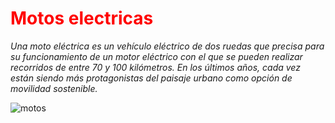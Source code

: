 # <span style="color:red">Motos electricas</span>

*Una moto eléctrica es un vehículo eléctrico de dos ruedas que precisa para su funcionamiento de un motor eléctrico con el que se pueden realizar recorridos de entre 70 y 100 kilómetros. En los últimos años, cada vez están siendo más protagonistas del paisaje urbano como opción de movilidad sostenible.*

![motos](https://mas.autecomobility.com/wp-content/uploads/2021/10/Reactor_moto_electrica-829x550.png)